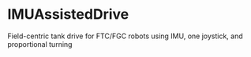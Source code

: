 # IMUAssistedDrive
Field-centric tank drive for FTC/FGC robots using IMU, one joystick, and proportional turning
